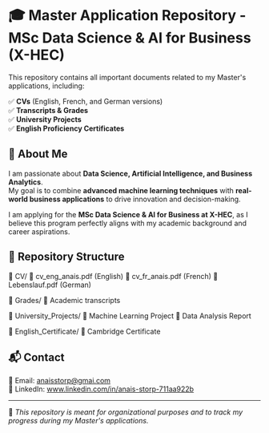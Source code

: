 # 🎓 Master Application Repository - MSc Data Science & AI for Business (X-HEC)  

This repository contains all important documents related to my Master's applications, including:  

✅ **CVs** (English, French, and German versions)  
✅ **Transcripts & Grades**  
✅ **University Projects**  
✅ **English Proficiency Certificates**  


## 📌 About Me  
I am passionate about **Data Science, Artificial Intelligence, and Business Analytics**.  
My goal is to combine **advanced machine learning techniques** with **real-world business applications** to drive innovation and decision-making.  

I am applying for the **MSc Data Science & AI for Business at X-HEC**, as I believe this program perfectly aligns with my academic background and career aspirations.  

## 📂 Repository Structure  
📁 CV/
📄 cv_eng_anais.pdf (English)
📄 cv_fr_anais.pdf (French)
📄 Lebenslauf.pdf (German)

📁 Grades/
📄 Academic transcripts

📁 University_Projects/
📄 Machine Learning Project
📄 Data Analysis Report

📁 English_Certificate/
📄 Cambridge Certificate

## 📬 Contact  
📧 Email: anaisstorp@gmai.com  
🔗 LinkedIn: www.linkedin.com/in/anais-storp-711aa922b 

---
📝 *This repository is meant for organizational purposes and to track my progress during my Master's applications.*
